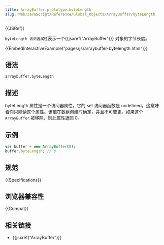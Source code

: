 ```yaml
---
title: ArrayBuffer.prototype.byteLength
slug: Web/JavaScript/Reference/Global_Objects/ArrayBuffer/byteLength
---
```


{{JSRef}}

`byteLength 访问器属性`表示一个{{jsxref("ArrayBuffer")}} 对象的字节长度。

{{EmbedInteractiveExample("pages/js/arraybuffer-bytelength.html")}}

## 语法

```plain
arraybuffer.byteLength
```

## 描述

byteLength 属性是一个访问器属性，它的 set 访问器函数是 undefined，这意味着你只能读这个属性。该值在数组创建时确定，并且不可变更。如果这个`ArrayBuffer` 被移除，则此属性返回 0。

## 示例

```js
var buffer = new ArrayBuffer(8);
buffer.byteLength; // 8
```

## 规范

{{Specifications}}

## 浏览器兼容性

{{Compat}}

## 相关链接

- {{jsxref("ArrayBuffer")}}
